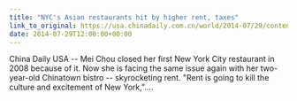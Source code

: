 ```yaml
---
title: "NYC's Asian restaurants hit by higher rent, taxes"
link_to_original: https://usa.chinadaily.com.cn/world/2014-07/29/content_17945557.htm)
date: 2014-07-29T12:00:00+00:00
---
```



China Daily USA -- Mei Chou closed her first New York City restaurant in 2008 because of it. Now she is facing the same issue again with her two-year-old Chinatown bistro -- skyrocketing rent. "Rent is going to kill the culture and excitement of New York,"....